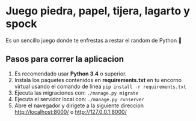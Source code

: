 # Juego piedra, papel, tijera, lagarto y spock

Es un sencillo juego donde te enfrestas a restar el random de Python :snake:

## Pasos para correr la aplicacion

1. Es recomendado usar **Python 3.4** o superior.
2. Instala los paquetes contenidos en **requirements.txt** en tu encorno     virtual usando el comando de linea `pip install -r requirements.txt`
3. Ejecuta las migraciones con: `./manage.py migrate`
4. Ejecuta el servidor local con: `./manage.py runserver`
5. Abre el navegador y dirigete a la siguiente direccion <http://localhost:8000/> o <http://127.0.0.1:8000/>